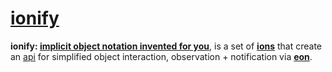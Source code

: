 # [ionify](http://ionify.net)

**ionify: [implicit object notation invented for you](https://github.com/ionify/about/blob/public/README.md)**,
  is a set of [**ions**](https://github.com/ionify/about/ion%2Beon.md#ion) that create
  an [api](https://en.wikipedia.org/wiki/Application_programming_interface)
  for simplified object interaction, observation + notification via
  [**eon**](https://github.com/ionify/about/ion%2Beon.md#eon).